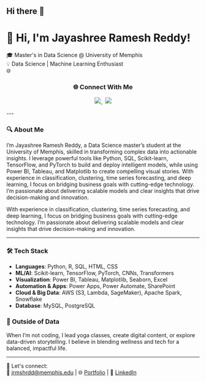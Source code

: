 ## Hi there 👋

# 👋 Hi, I'm Jayashree Ramesh Reddy!

🎓 Master's in Data Science @ University of Memphis  
💡  Data Science | Machine Learning Enthusiast  
🌐 <h3 align="center">🌐 Connect With Me</h3>

<p align="center">
  <a href="https://jrmshrdd.github.io/Jayashree_Portfolio/" target="_blank">
    <img src="https://img.shields.io/badge/Visit%20My%20Portfolio-000000?style=for-the-badge&logo=About.me&logoColor=white">
  </a>
  &nbsp;
  <a href="https://www.linkedin.com/in/jrmshrdd" target="_blank">
    <img src="https://img.shields.io/badge/LinkedIn-0A66C2?style=for-the-badge&logo=linkedin&logoColor=white">
  </a>
</p>
---

### 🔍 About Me

I’m Jayashree Ramesh Reddy, a Data Science master’s student at the University of Memphis, skilled in transforming complex data into actionable insights. I leverage powerful tools like Python, SQL, Scikit-learn, TensorFlow, and PyTorch to build and deploy intelligent models, while using Power BI, Tableau, and Matplotlib to create compelling visual stories. With experience in classification, clustering, time series forecasting, and deep learning, I focus on bridging business goals with cutting-edge technology. I’m passionate about delivering scalable models and clear insights that drive decision-making and innovation.

With experience in classification, clustering, time series forecasting, and deep learning, I focus on bridging business goals with cutting-edge technology. I’m passionate about delivering scalable models and clear insights that drive decision-making and innovation.

---

### 🛠 Tech Stack

- **Languages**: Python, R, SQL, HTML, CSS  
- **ML/AI**: Scikit-learn, TensorFlow, PyTorch, CNNs, Transformers  
- **Visualization**: Power BI, Tableau, Matplotlib, Seaborn, Excel  
- **Automation & Apps**: Power Apps, Power Automate, SharePoint  
- **Cloud & Big Data**: AWS (S3, Lambda, SageMaker), Apache Spark, Snowflake  
- **Database**: MySQL, PostgreSQL


### 🧘 Outside of Data

When I’m not coding, I lead yoga classes, create digital content, or explore data-driven storytelling. I believe in blending wellness and tech for a balanced, impactful life.

---

🔗 Let's connect:  
📧 jrmshrdd@memphis.edu | 🌐 [Portfolio](https://jrmshrdd.github.io/Jayashree_Portfolio/) | 💼 [LinkedIn](https://www.linkedin.com/in/jrmshrdd)

